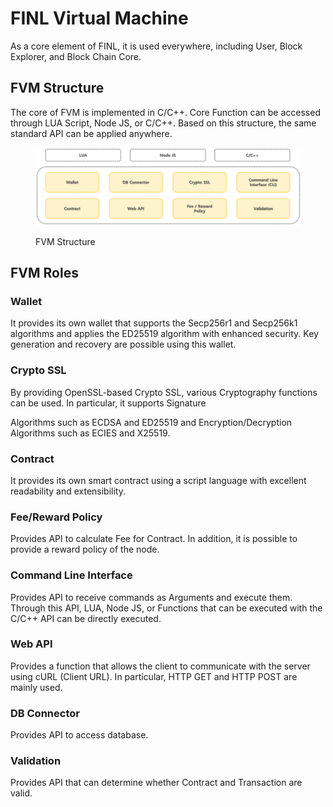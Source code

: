 # FINL Virtual Machine

As a core element of FINL, it is used everywhere, including User, Block Explorer, and Block Chain Core.

## FVM Structure

The core of FVM is implemented in C/C++. Core Function can be accessed through LUA Script, Node JS, or C/C++. Based on this structure, the same standard API can be applied anywhere.

<figure><img src="../../../.gitbook/assets/image.png" alt=""><figcaption><p>FVM Structure</p></figcaption></figure>

## FVM Roles

### Wallet

It provides its own wallet that supports the Secp256r1 and Secp256k1 algorithms and applies the ED25519 algorithm with enhanced security. Key generation and recovery are possible using this wallet.

### Crypto SSL

By providing OpenSSL-based Crypto SSL, various Cryptography functions can be used. In particular, it supports Signature

Algorithms such as ECDSA and ED25519 and Encryption/Decryption Algorithms such as ECIES and X25519.

### Contract

It provides its own smart contract using a script language with excellent readability and extensibility.

### Fee/Reward Policy

Provides API to calculate Fee for Contract. In addition, it is possible to provide a reward policy of the node.

### Command Line Interface

Provides API to receive commands as Arguments and execute them. Through this API, LUA, Node JS, or Functions that can be executed with the C/C++ API can be directly executed.

### Web API

Provides a function that allows the client to communicate with the server using cURL (Client URL). In particular, HTTP GET and HTTP POST are mainly used.

### DB Connector

Provides API to access database.

### Validation

Provides API that can determine whether Contract and Transaction are valid.

